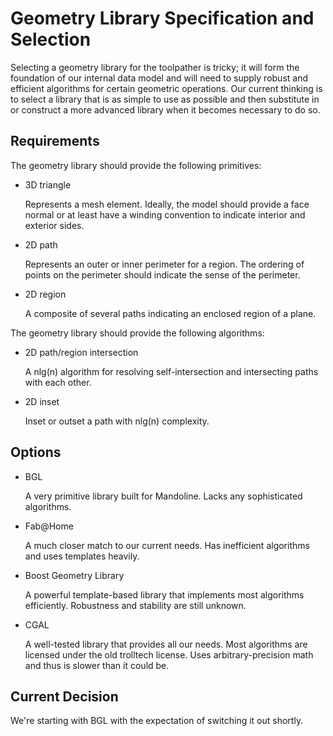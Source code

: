 # Geometry Library Specification and Selection

Selecting a geometry library for the toolpather is tricky; it will form the foundation of our internal data model and will need to supply robust and efficient algorithms for certain geometric operations. Our current thinking is to select a library that is as simple to use as possible and then substitute in or construct a more advanced library when it becomes necessary to do so.

## Requirements

The geometry library should provide the following primitives:

* 3D triangle

  Represents a mesh element. Ideally, the model should provide a face normal or at least have a winding convention to indicate interior and exterior sides.
  
* 2D path

  Represents an outer or inner perimeter for a region. The ordering of points on the perimeter should indicate the sense of the perimeter.
  
* 2D region

  A composite of several paths indicating an enclosed region of a plane.

The geometry library should provide the following algorithms:

* 2D path/region intersection

  A nlg(n) algorithm for resolving self-intersection and intersecting paths with each other.
  
* 2D inset

  Inset or outset a path with nlg(n) complexity.

## Options

*   BGL

    A very primitive library built for Mandoline. Lacks any sophisticated algorithms.
  
*   Fab@Home

    A much closer match to our current needs. Has inefficient algorithms and uses templates heavily.
  
*   Boost Geometry Library

    A powerful template-based library that implements most algorithms efficiently. Robustness and stability are still unknown.
  
*   CGAL
   
    A well-tested library that provides all our needs. Most algorithms are licensed under the old trolltech license. Uses arbitrary-precision math and thus is slower than it could be.

## Current Decision

We're starting with BGL with the expectation of switching it out shortly.
